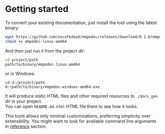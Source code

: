 # Getting started

To convert your existing documentation, just install the tool using the latest binary:

```sh
wget https://github.com/oxcafedead/empedoc/releases/download/0.1.0/empedoc-linux-amd64
chmod +x empedoc-linux-amd64
```

And then just run it from the project dir:

```sh
cd project/path
path/to/binary/empedoc-linux-amd64
```

or in Windows:
```
cd d:/project/path
d:/path/to/binary/empedoc-windows-amd64.exe
```

It will produce static HTML files and other required resources to `./docs_gen` dir in your project.\
You can open `README.md.html` HTML file there to see how it looks.

This tools allows only minimal customizations, preferring simplicity over extensibility.
You might want to look for available command line arguments in [reference](./reference.md) section.